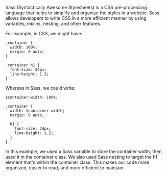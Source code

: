 

Sass (Syntactically Awesome Stylesheets) is a CSS pre-processing language that helps to simplify and organize the styles in a website. Sass allows developers to write CSS in a more efficient manner by using variables, mixins, nesting, and other features. 

For example, in CSS, we might have:

```
.container {
  width: 100%;
  margin: 0 auto;
}

.container h1 {
  font-size: 24px;
  line-height: 1.2;
}
```

Whereas in Sass, we could write:

```
$container-width: 100%;

.container {
  width: $container-width;
  margin: 0 auto;

  h1 {
    font-size: 24px;
    line-height: 1.2;
  }
}
```

In this example, we used a Sass variable to store the container width, then used it in the container class. We also used Sass nesting to target the h1 element that's within the container class. This makes our code more organized, easier to read, and more efficient to maintain.